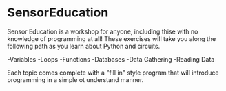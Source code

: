 # SensorEducation

Sensor Education is a workshop for anyone, including thise with no knowledge of programming at all!  These exercises will take you along the following path as you learn about Python and circuits.

-Variables
-Loops
-Functions
-Databases
-Data Gathering
-Reading Data

Each topic comes complete with a "fill in" style program that will introduce programming in a simple ot understand manner.

